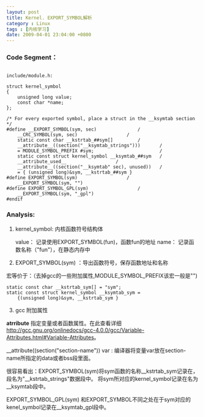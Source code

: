 ```yaml
---
layout: post
title: Kernel. EXPORT_SYMBOL解析
category : Linux
tags : [内核学习]
date: 2009-04-01 23:04:00 +0800
---
```


### Code Segment：
 
```

include/module.h:
 
struct kernel_symbol 
{
    unsigned long value;   
    const char *name;
};
 
/* For every exported symbol, place a struct in the __ksymtab section */
#define __EXPORT_SYMBOL(sym, sec)               /
    __CRC_SYMBOL(sym, sec)                  /
    static const char __kstrtab_##sym[]         /
    __attribute__((section("__ksymtab_strings")))       /
    = MODULE_SYMBOL_PREFIX #sym;                        /
    static const struct kernel_symbol __ksymtab_##sym   /
    __attribute_used__                  /
    __attribute__((section("__ksymtab" sec), unused))   /
    = { (unsigned long)&sym, __kstrtab_##sym }
#define EXPORT_SYMBOL(sym)                  /
    __EXPORT_SYMBOL(sym, "")
#define EXPORT_SYMBOL_GPL(sym)                  /
    __EXPORT_SYMBOL(sym, "_gpl")
#endif

```
 
### Analysis:
 
1. kernel_symbol: 内核函数符号结构体

	value： 记录使用EXPORT_SYMBOL(fun)，函数fun的地址
	name： 记录函数名称（"fun"），在静态内存中
 
2. EXPORT_SYMBOL(sym) ：导出函数符号，保存函数地址和名称
 
宏等价于：（去掉gcc的一些附加属性,MODULE_SYMBOL_PREFIX该宏一般是"")
 
	static const char __kstrtab_sym[] = "sym";
	static const struct kernel_symbol __ksymtab_sym =
	    {(unsigned long)&sym, __kstrtab_sym }
	 
 
3. gcc 附加属性

__atrribute__ 指定变量或者函数属性。在此查看详细<http://gcc.gnu.org/onlinedocs/gcc-4.0.0/gcc/Variable-Attributes.html#Variable-Attributes>。
 
__attribute((section("section-name")) var : 编译器将变量var放在section-name所指定的data或者bss段里面。
 
很容易看出：EXPORT_SYMBOL(sym)将sym函数的名称__kstrtab_sym记录在，段名为"__kstrtab_strings"数据段中。 将sym所对应的kernel_symbol记录在名为__ksymtab段中。

EXPORT_SYMBOL_GPL(sym) 和EXPORT_SYMBOL不同之处在于sym对应的kenel_symbol记录在__ksymtab_gpl段中。

